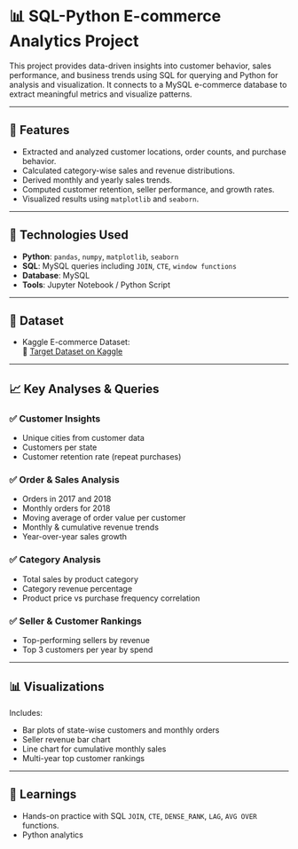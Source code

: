 # 📊 SQL-Python E-commerce Analytics Project

This project provides data-driven insights into customer behavior, sales performance, and business trends using SQL for querying and Python for analysis and visualization. It connects to a MySQL e-commerce database to extract meaningful metrics and visualize patterns.

---

## 🚀 Features

- Extracted and analyzed customer locations, order counts, and purchase behavior.
- Calculated category-wise sales and revenue distributions.
- Derived monthly and yearly sales trends.
- Computed customer retention, seller performance, and growth rates.
- Visualized results using `matplotlib` and `seaborn`.

---

## 📂 Technologies Used

- **Python**: `pandas`, `numpy`, `matplotlib`, `seaborn`
- **SQL**: MySQL queries including `JOIN`, `CTE`, `window functions`
- **Database**: MySQL
- **Tools**: Jupyter Notebook / Python Script

---

## 📁 Dataset

- Kaggle E-commerce Dataset:  
  🔗 [Target Dataset on Kaggle](https://www.kaggle.com/datasets/devarajv88/target-dataset?select=products.csv)

---

## 📈 Key Analyses & Queries

### ✅ Customer Insights
- Unique cities from customer data
- Customers per state
- Customer retention rate (repeat purchases)

### ✅ Order & Sales Analysis
- Orders in 2017 and 2018
- Monthly orders for 2018
- Moving average of order value per customer
- Monthly & cumulative revenue trends
- Year-over-year sales growth

### ✅ Category Analysis
- Total sales by product category
- Category revenue percentage
- Product price vs purchase frequency correlation

### ✅ Seller & Customer Rankings
- Top-performing sellers by revenue
- Top 3 customers per year by spend

---

## 📊 Visualizations

Includes:
- Bar plots of state-wise customers and monthly orders
- Seller revenue bar chart
- Line chart for cumulative monthly sales
- Multi-year top customer rankings

---

## 📌 Learnings

- Hands-on practice with SQL `JOIN`, `CTE`, `DENSE_RANK`, `LAG`, `AVG OVER` functions.
- Python analytics

